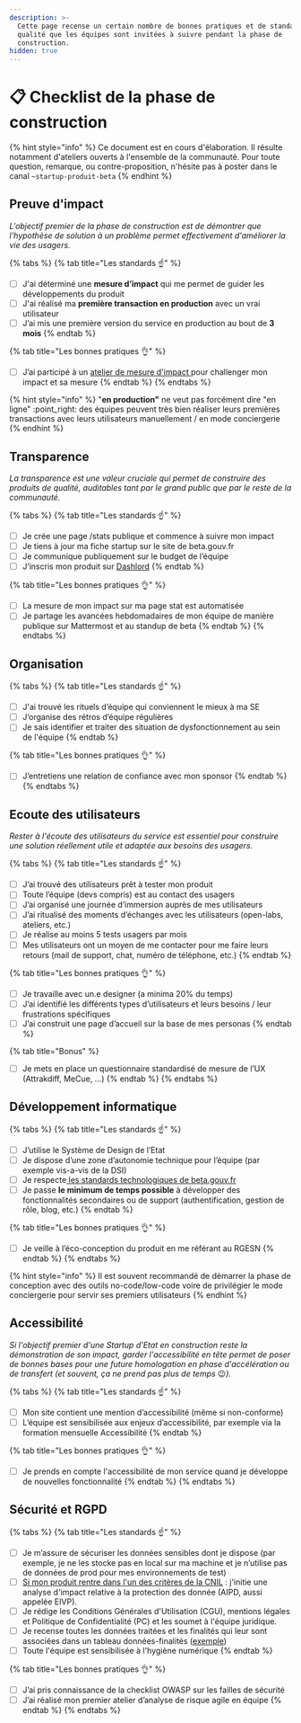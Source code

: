 ```yaml
---
description: >-
  Cette page recense un certain nombre de bonnes pratiques et de standards de
  qualité que les équipes sont invitées à suivre pendant la phase de
  construction.
hidden: true
---
```


# 📋 Checklist de la phase de construction



{% hint style="info" %}
Ce document est en cours d'élaboration. Il résulte notamment d'ateliers ouverts à l'ensemble de la communauté. Pour toute question, remarque, ou contre-proposition, n'hésite pas à poster dans le canal `~startup-produit-beta`
{% endhint %}

## Preuve d'impact

_L'objectif premier de la phase de construction est de démontrer que l'hypothèse de solution à un problème permet effectivement d'améliorer la vie des usagers._

{% tabs %}
{% tab title="Les standards ☝️" %}
* [ ] J'ai déterminé une **mesure d’impact** qui me permet de guider les développements du produit
* [ ] J'ai réalisé ma **première transaction en production** avec un vrai utilisateur
* [ ] J’ai mis une première version du service en production au bout de **3 mois**
{% endtab %}

{% tab title="Les bonnes pratiques 👌" %}
* [ ] J’ai participé à un [atelier de mesure d'impact ](https://airtable.com/appDj3dhMMvXF9XhJ/shr7L3jxSrxsptKvs)pour challenger mon impact et sa mesure
{% endtab %}
{% endtabs %}

{% hint style="info" %}
"**en production"** ne veut pas forcément dire "en ligne" :point\_right: des équipes peuvent très bien réaliser leurs premières transactions avec leurs utilisateurs manuellement / en mode conciergerie
{% endhint %}

## Transparence

_La transparence est une valeur cruciale qui permet de construire des produits de qualité, auditables tant par le grand public que par le reste de la communauté._

{% tabs %}
{% tab title="Les standards ☝️" %}
* [ ] Je crée une page /stats publique et commence à suivre mon impact
* [ ] Je tiens à jour ma fiche startup sur le site de beta.gouv.fr
* [ ] Je communique publiquement sur le budget de l’équipe
* [ ] J’inscris mon produit sur [Dashlord](https://dashlord.incubateur.net)
{% endtab %}

{% tab title="Les bonnes pratiques 👌" %}
* [ ] La mesure de mon impact sur ma page stat est automatisée
* [ ] Je partage les avancées hebdomadaires de mon équipe de manière publique sur Mattermost et au standup de beta
{% endtab %}
{% endtabs %}

## Organisation

{% tabs %}
{% tab title="Les standards ☝️" %}
* [ ] J'ai trouvé les rituels d’équipe qui conviennent le mieux à ma SE
* [ ] J’organise des rétros d’équipe régulières
* [ ] Je sais identifier et traiter des situation de dysfonctionnement au sein de l'équipe
{% endtab %}

{% tab title="Les bonnes pratiques 👌" %}
* [ ] J’entretiens une relation de confiance avec mon sponsor
{% endtab %}
{% endtabs %}

## Ecoute des utilisateurs

_Rester à l'écoute des utilisateurs du service est essentiel pour construire une solution réellement utile et adaptée aux besoins des usagers._

{% tabs %}
{% tab title="Les standards ☝️" %}
* [ ] J’ai trouvé des utilisateurs prêt à tester mon produit
* [ ] Toute l’équipe (devs compris) est au contact des usagers
* [ ] J’ai organisé une journée d’immersion auprès de mes utilisateurs
* [ ] J’ai ritualisé des moments d’échanges avec les utilisateurs (open-labs, ateliers, etc.)
* [ ] Je réalise au moins 5 tests usagers par mois
* [ ] Mes utilisateurs ont un moyen de me contacter pour me faire leurs retours (mail de support, chat, numéro de téléphone, etc.)
{% endtab %}

{% tab title="Les bonnes pratiques 👌" %}
* [ ] Je travaille avec un.e designer (a minima 20% du temps)
* [ ] J’ai identifié les différents types d’utilisateurs et leurs besoins / leur frustrations spécifiques
* [ ] J’ai construit une page d’accueil sur la base de mes personas
{% endtab %}

{% tab title="Bonus" %}
* [ ] Je mets en place un questionnaire standardisé de mesure de l’UX (Attrakdiff, MeCue, …)
{% endtab %}
{% endtabs %}

## Développement informatique

{% tabs %}
{% tab title="Les standards ☝️" %}
* [ ] J’utilise le Système de Design de l’Etat
* [ ] Je dispose d’une zone d’autonomie technique pour l’équipe (par exemple vis-a-vis de la DSI)
* [ ] Je respecte[ les standards technologiques de beta.gouv.fr](../../les-standards/standards-de-qualite-beta.gouv.fr/)
* [ ] Je passe **le minimum de temps possible** à développer des fonctionnalités secondaires ou de support (authentification, gestion de rôle, blog, etc.)
{% endtab %}

{% tab title="Les bonnes pratiques 👌" %}
* [ ] Je veille à l’éco-conception du produit en me référant au RGESN
{% endtab %}
{% endtabs %}

{% hint style="info" %}
Il est souvent recommandé de démarrer la phase de conception avec des outils no-code/low-code voire de privilégier le mode conciergerie pour servir ses premiers utilisateurs
{% endhint %}

## Accessibilité

_Si l'objectif premier d'une Startup d'Etat en construction reste la démonstration de son impact, garder l'accessibilité en tête permet de poser de bonnes bases pour une future homologation en phase d'accélération ou de transfert (et souvent, ça ne prend pas plus de temps_ :wink:_)._

{% tabs %}
{% tab title="Les standards ☝️" %}
* [ ] Mon site contient une mention d’accessibilité (même si non-conforme)
* [ ] L’équipe est sensibilisée aux enjeux d’accessibilité, par exemple via la formation mensuelle Accessibilité
{% endtab %}

{% tab title="Les bonnes pratiques 👌" %}
* [ ] Je prends en compte l'accessibilité de mon service quand je développe de nouvelles fonctionnalité
{% endtab %}
{% endtabs %}

## Sécurité et RGPD

{% tabs %}
{% tab title="Les standards ☝️" %}
* [ ] Je m’assure de sécuriser les données sensibles dont je dispose (par exemple, je ne les stocke pas en local sur ma machine et je n’utilise pas de données de prod pour mes environnements de test)
* [ ] [Si mon produit rentre dans l'un des critères de la CNIL](https://www.cnil.fr/sites/default/files/atoms/files/infographie\_aipd.pdf) : j'initie une analyse d'impact relative à la protection des donnée (AIPD, aussi appelée EIVP).
* [ ] Je rédige les Conditions Générales d'Utilisation (CGU), mentions légales et Politique de Confidentialité (PC) et les soumet à l'équipe juridique.
* [ ] Je recense toutes les données traitées et les finalités qui leur sont associées dans un tableau données-finalités ([exemple](https://docs.google.com/document/d/1PQniGdnvLdjyEBbk1lFGzmG6rwnwD5bPCbvP\_XBOe4I/edit))
* [ ] Toute l'équipe est sensibilisée à l'hygiène numérique
{% endtab %}

{% tab title="Les bonnes pratiques 👌" %}
* [ ] J’ai pris connaissance de la checklist OWASP sur les failles de sécurité
* [ ] J’ai réalisé mon premier atelier d’analyse de risque agile en équipe
{% endtab %}
{% endtabs %}
